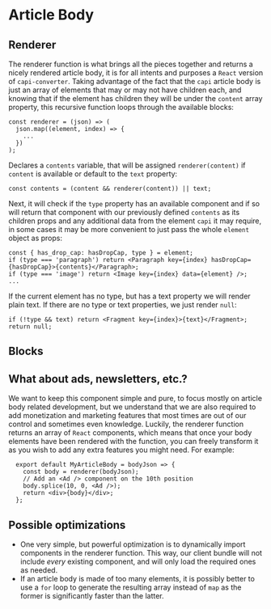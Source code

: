 # Article Body 

## Renderer

The renderer function is what brings all the pieces together and returns a nicely rendered article body, it is for all intents and purposes a `React` version of `capi-converter`.
Taking advantage of the fact that the `capi` article body is just an array of elements that may or may not have children each, and knowing that if the element has children they will be under the `content` array property, this recursive function loops through the available blocks:
```
const renderer = (json) => (
  json.map((element, index) => {
    ...
  })
);
```
Declares a `contents` variable, that will be assigned `renderer(content)` if `content` is available or default to the `text` property:
```
const contents = (content && renderer(content)) || text;
```
 Next, it will check if the `type` property has an available component and if so will return that component with our previously defined `contents` as its children props and any additional data from the element `capi` it may require, in some cases it may be more convenient to just pass the whole `element` object as props:
 ```
 const { has_drop_cap: hasDropCap, type } = element;
 if (type === 'paragraph') return <Paragraph key={index} hasDropCap={hasDropCap}>{contents}</Paragraph>;
 if (type === 'image') return <Image key={index} data={element} />;
 ...
 ```

If the current element has no type, but has a text property we will render plain text. If there are no type or text properties, we just render `null`:
```
if (!type && text) return <Fragment key={index}>{text}</Fragment>;
return null;
```


## Blocks

## What about ads, newsletters, etc.?

We want to keep this component simple and pure, to focus mostly on article body related development, but we understand that we are also required to add monetization and marketing features that most times are out of our control and sometimes even knowledge.
Luckily, the renderer function returns an array of `React` components, which means that once your body elements have been rendered with the function, you can freely transform it as you wish to add any extra features you might need. For example:
```
  export default MyArticleBody = bodyJson => {
    const body = renderer(bodyJson);
    // Add an <Ad /> component on the 10th position
    body.splice(10, 0, <Ad />);
    return <div>{body}</div>;
  };
```

## Possible optimizations

- One very simple, but powerful optimization is to dynamically import components in the renderer function. This way, our client bundle will not include _every_ existing component, and will only load the required ones as needed.
- If an article body is made of too many elements, it is possibly better to use a `for` loop to generate the resulting array instead of `map` as the former is significantly faster than the latter.
